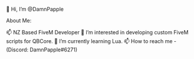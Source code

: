 👋 Hi, I’m @DamnPapple

About Me:

📫 NZ Based FiveM Developer
👀 I’m interested in developing custom FiveM scripts for QBCore.
🌱 I’m currently learning Lua.
📫 How to reach me - (Discord: DamnPapple#6271)
